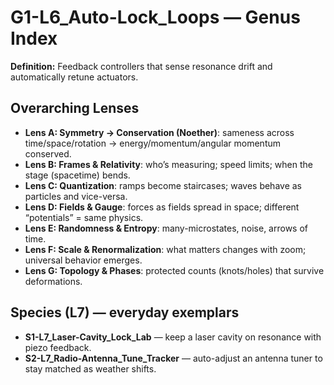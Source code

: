 # G1-L6_Auto-Lock_Loops — Genus Index
**Definition:** Feedback controllers that sense resonance drift and automatically retune actuators.

## Overarching Lenses

- **Lens A: Symmetry -> Conservation (Noether)**: sameness across time/space/rotation → energy/momentum/angular momentum conserved.
- **Lens B: Frames & Relativity**: who’s measuring; speed limits; when the stage (spacetime) bends.
- **Lens C: Quantization**: ramps become staircases; waves behave as particles and vice-versa.
- **Lens D: Fields & Gauge**: forces as fields spread in space; different “potentials” = same physics.
- **Lens E: Randomness & Entropy**: many-microstates, noise, arrows of time.
- **Lens F: Scale & Renormalization**: what matters changes with zoom; universal behavior emerges.
- **Lens G: Topology & Phases**: protected counts (knots/holes) that survive deformations.

## Species (L7) — everyday exemplars
- **S1-L7_Laser-Cavity_Lock_Lab** — keep a laser cavity on resonance with piezo feedback.
- **S2-L7_Radio-Antenna_Tune_Tracker** — auto-adjust an antenna tuner to stay matched as weather shifts.
